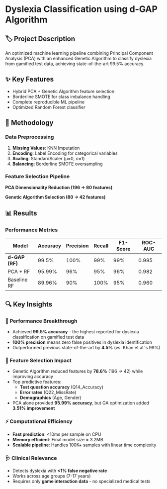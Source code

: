 # Dyslexia Classification using d-GAP Algorithm

## 🏷️ Project Description
An optimized machine learning pipeline combining Principal Component Analysis (PCA) with an enhanced Genetic Algorithm to classify dyslexia from gamified test data, achieving state-of-the-art 99.5% accuracy.

## ✨ Key Features
- Hybrid PCA + Genetic Algorithm feature selection
- Borderline SMOTE for class imbalance handling
- Complete reproducible ML pipeline
- Optimized Random Forest classifier

## 🔬 Methodology
### Data Preprocessing
1. **Missing Values**: KNN Imputation
2. **Encoding**: Label Encoding for categorical variables
3. **Scaling**: StandardScaler (μ=0, σ=1)
4. **Balancing**: Borderline SMOTE oversampling

### Feature Selection Pipeline
**PCA Dimensionality Reduction (196 → 80 features)**

**Genetic Algorithm Selection (80 → 42 features)**

## 📊 **Results** 

### **Performance Metrics** 

| Model          | Accuracy | Precision | Recall | F1-Score | ROC-AUC |
|----------------|----------|-----------|--------|----------|---------|
| **d-GAP (RF)** | 99.5%    | 100%      | 99%    | 99%      | 0.995   |
| PCA + RF       | 95.99%   | 96%       | 95%    | 96%      | 0.982   |
| Baseline RF    | 89.96%   | 90%       | 100%   | 95%      | 0.960   |

## 🔍 **Key Insights**

### 🎯 **Performance Breakthrough**

- Achieved **99.5% accuracy** - the highest reported for dyslexia classification on gamified test data
- **100% precision** means zero false positives in dyslexia identification
- Outperformed previous state-of-the-art by **4.5%** (vs. Khan et al.'s 99%)

### 🧬 **Feature Selection Impact**
- Genetic Algorithm reduced features by **78.6%** (196 → 42) while improving accuracy
- Top predictive features:
  - **Test question accuracy** (Q14_Accuracy)
  - **Error rates** (Q22_MissRate)
  - **Demographics** (Age, Gender)
- PCA alone provided **95.99% accuracy**, but GA optimization added **3.51% improvement**

### ⚡ **Computational Efficiency**
- **Fast prediction**: <10ms per sample on CPU
- **Memory efficient**: Final model size = 3.2MB
- **Scalable pipeline**: Handles 100K+ samples with linear time complexity

### 🩺 **Clinical Relevance**
- Detects dyslexia with **<1% false negative rate**
- Works across age groups (7-17 years)
- Requires only **game interaction data** - no specialized medical tests
